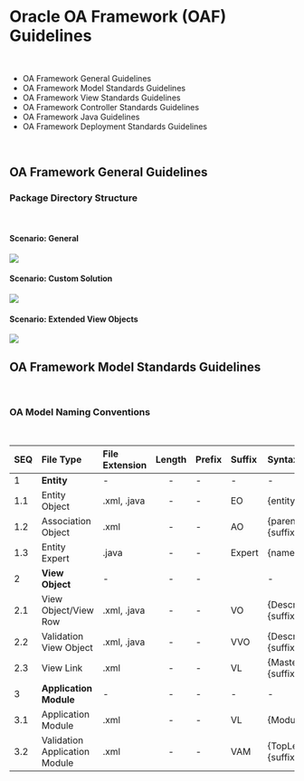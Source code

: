 # Oracle OA Framework (OAF) Guidelines

<br>

- OA Framework General Guidelines
- OA Framework Model Standards Guidelines
- OA Framework View Standards Guidelines
- OA Framework Controller Standards Guidelines
- OA Framework Java Guidelines
- OA Framework Deployment Standards Guidelines

<br>

## OA Framework General Guidelines

### Package Directory Structure

<br>

#### Scenario: General

<img align="center" src="https://github.com/demasy/Oracle-OA-Framework-OAF-Guidelines/blob/main/resources/images/diagrams/demasy_oaf_general_structure.png">

<br>

#### Scenario: Custom Solution

<img align="center" src="https://github.com/demasy/Oracle-OA-Framework-OAF-Guidelines/blob/main/resources/images/diagrams/demasy_oaf_hrss_structure.png">

<br>

#### Scenario: Extended View Objects

<img align="center" src="https://github.com/demasy/Oracle-OA-Framework-OAF-Guidelines/blob/main/resources/images/diagrams/demasy_oaf_extended_view_objects_structure.png">


<br>

## OA Framework Model Standards Guidelines

<br>

### OA Model Naming Conventions

<br>

 | SEQ       | File Type                   | File Extension | Length | Prefix | Suffix | Syntax                    | Example |
 | :-        | :----                       | :---           | :-:    | :---   | :---   | :----                     | :---- | 
 | 1         | **Entity**                  |  -             | -      |  -     |  -     | -                         | -|
 | 1.1       | Entity Object               | .xml, .java    | -      |  -     | EO     | {entityName}{suffix}      | EmployeeEO|
 | 1.2       | Association Object          | .xml           | -      |  -     | AO     | {parent}To{child}{suffix} | EmployeeToAssignment|
 | 1.3       | Entity Expert               | .java          | -      |  -     | Expert | {name}{suffix}            | EmployeeExpert |
 | 2         | **View Object**                 | -              | -      |  -     |        | -                         | - |
 | 2.1       | View Object/View Row        | .xml, .java    | -      |  -     | VO     | {DescriptiveName}{suffix} | - |
 | 2.2       | Validation View Object      | .xml, .java    | -      |  -     | VVO    | {DescriptiveName}{suffix} | - | 
 | 2.3       | View Link                   | .xml           | -      |  -     | VL     | {Master}To{Detail}{suffix}| - |
 | 3         | **Application Module**          | -           | -      |  -     | -     | -      | - |
 | 3.1      | Application Module          | .xml           | -      |  -     | VL     | {ModuleName}{suffix}      | - |
 | 3.2      | Validation Application Module          | .xml           | -      |  -   | VAM     | {TopLevelEntityName}{suffix}     | - |
 
 
 
